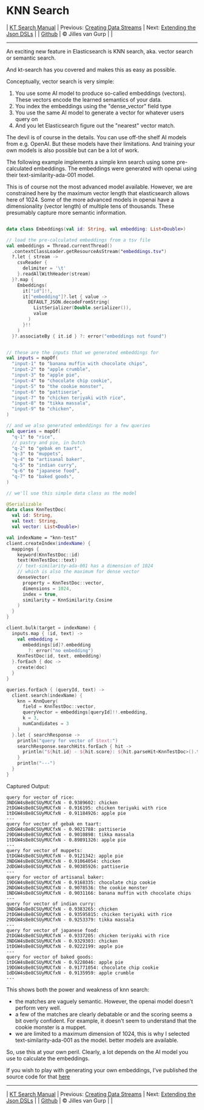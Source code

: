 # KNN Search 

| [KT Search Manual](README.md) | Previous: [Creating Data Streams](DataStreams.md) | Next: [Extending the Json DSLs](ExtendingTheDSL.md) |
| [Github](https://github.com/jillesvangurp/kt-search) | &copy; Jilles van Gurp |  |

---                

An exciting new feature in Elasticsearch is KNN search, aka. vector search or semantic search.

And kt-search has you covered and makes this as easy as possible.

Conceptually, vector search is very simple:

1. You use some AI model to produce so-called embeddings (vectors). 
These vectors encode the learned semantics of your data.
1. You index the embeddings using the "dense_vector" field type
1. You use the same AI model to generate a vector for whatever users query on
1. And you let Elasticsearch figure out the "nearest" vector match.

The devil is of course in the details. You can use off-the shelf AI models from e.g. OpenAI. But these 
models have their limitations. And training your own models is also possible but can be a lot of work.
        
The following example implements a simple knn search using some pre-calculated embeddings.
The embeddings were generated with openai using their text-similarity-ada-001 model.

This is of course not the most advanced model available. However, we are constrained here by the maximum vector length
that elasticsearch allows here of 1024. Some of the more advanced models in openai have a dimensionality 
(vector length) of multiple tens of thousands. These presumably capture more semantic information.

```kotlin

data class Embeddings(val id: String, val embedding: List<Double>)

// load the pre-calculated embeddings from a tsv file
val embeddings = Thread.currentThread()
  .contextClassLoader.getResourceAsStream("embeddings.tsv")
  ?.let { stream ->
    csvReader {
      delimiter = '\t'
    }.readAllWithHeader(stream)
  }?.map {
    Embeddings(
      it["id"]!!,
      it["embedding"]?.let { value ->
        DEFAULT_JSON.decodeFromString(
          ListSerializer(Double.serializer()),
          value
        )
      }!!
    )
  }?.associateBy { it.id } ?: error("embeddings not found")


// these are the inputs that we generated embeddings for
val inputs = mapOf(
  "input-1" to "banana muffin with chocolate chips",
  "input-2" to "apple crumble",
  "input-3" to "apple pie",
  "input-4" to "chocolate chip cookie",
  "input-5" to "the cookie monster",
  "input-6" to "pattiserie",
  "input-7" to "chicken teriyaki with rice",
  "input-8" to "tikka massala",
  "input-9" to "chicken",
)

// and we also generated embeddings for a few queries
val queries = mapOf(
  "q-1" to "rice",
  // pastry and pie, in Dutch
  "q-2" to "gebak en taart",
  "q-3" to "muppets",
  "q-4" to "artisanal baker",
  "q-5" to "indian curry",
  "q-6" to "japanese food",
  "q-7" to "baked goods",
)

// we'll use this simple data class as the model

@Serializable
data class KnnTestDoc(
  val id: String,
  val text: String,
  val vector: List<Double>)

val indexName = "knn-test"
client.createIndex(indexName) {
  mappings {
    keyword(KnnTestDoc::id)
    text(KnnTestDoc::text)
    // text-similarity-ada-001 has a dimension of 1024
    // which is also the maximum for dense vector
    denseVector(
      property = KnnTestDoc::vector,
      dimensions = 1024,
      index = true,
      similarity = KnnSimilarity.Cosine
    )
  }
}

client.bulk(target = indexName) {
  inputs.map { (id, text) ->
    val embedding =
      embeddings[id]?.embedding
        ?: error("no embedding")
    KnnTestDoc(id, text, embedding)
  }.forEach { doc ->
    create(doc)
  }
}

queries.forEach { (queryId, text) ->
  client.search(indexName) {
    knn = KnnQuery(
      field = KnnTestDoc::vector,
      queryVector = embeddings[queryId]!!.embedding,
      k = 3,
      numCandidates = 3
    )
  }.let { searchResponse ->
    println("query for vector of $text:")
    searchResponse.searchHits.forEach { hit ->
      println("${hit.id} - ${hit.score}: ${hit.parseHit<KnnTestDoc>().text}")
    }
    println("---")
  }
}
```

Captured Output:

```
query for vector of rice:
3NDGW4sBe8CSUyMUCfxN - 0.9389602: chicken
2tDGW4sBe8CSUyMUCfxN - 0.916195: chicken teriyaki with rice
1tDGW4sBe8CSUyMUCfxN - 0.91184926: apple pie
---
query for vector of gebak en taart:
2dDGW4sBe8CSUyMUCfxN - 0.9021788: pattiserie
29DGW4sBe8CSUyMUCfxN - 0.9010898: tikka massala
1tDGW4sBe8CSUyMUCfxN - 0.89891326: apple pie
---
query for vector of muppets:
1tDGW4sBe8CSUyMUCfxN - 0.9121342: apple pie
3NDGW4sBe8CSUyMUCfxN - 0.91064054: chicken
2dDGW4sBe8CSUyMUCfxN - 0.90385926: pattiserie
---
query for vector of artisanal baker:
19DGW4sBe8CSUyMUCfxN - 0.9168335: chocolate chip cookie
2NDGW4sBe8CSUyMUCfxN - 0.9078536: the cookie monster
1NDGW4sBe8CSUyMUCfxN - 0.9031166: banana muffin with chocolate chips
---
query for vector of indian curry:
3NDGW4sBe8CSUyMUCfxN - 0.9383265: chicken
2tDGW4sBe8CSUyMUCfxN - 0.93595815: chicken teriyaki with rice
29DGW4sBe8CSUyMUCfxN - 0.9253379: tikka massala
---
query for vector of japanese food:
2tDGW4sBe8CSUyMUCfxN - 0.9337205: chicken teriyaki with rice
3NDGW4sBe8CSUyMUCfxN - 0.9329303: chicken
1tDGW4sBe8CSUyMUCfxN - 0.9222199: apple pie
---
query for vector of baked goods:
1tDGW4sBe8CSUyMUCfxN - 0.9228046: apple pie
19DGW4sBe8CSUyMUCfxN - 0.91771054: chocolate chip cookie
1dDGW4sBe8CSUyMUCfxN - 0.9135959: apple crumble
---

```

This shows both the power and weakness of knn search:

- the matches are vaguely semantic. However, the openai model doesn't perform very well.
- a few of the matches are clearly debatable or and the scoring seems a bit overly confident. For example, 
it doesn't seem to understand that the cookie monster is a muppet. 
- we are limited to a maximum dimension of 1024, this is why I selected text-similarity-ada-001 as the model.
better models are available.

So, use this at your own peril. Clearly, a lot depends on the AI model you use to calculate the embeddings.

If you wish to play with generating your own embeddings, I've published the source code for that 
[here](https://github.com/jillesvangurp/openai-embeddings-processor)



---

| [KT Search Manual](README.md) | Previous: [Creating Data Streams](DataStreams.md) | Next: [Extending the Json DSLs](ExtendingTheDSL.md) |
| [Github](https://github.com/jillesvangurp/kt-search) | &copy; Jilles van Gurp |  |